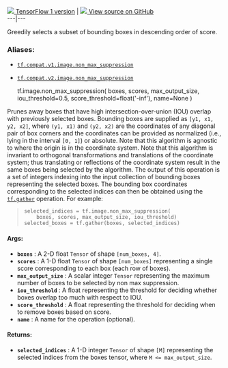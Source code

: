 [ ![](https://tensorflow.google.cn/images/tf_logo_32px.png) TensorFlow 1
version](/versions/r1.15/api_docs/python/tf/image/non_max_suppression) |  [
![](https://tensorflow.google.cn/images/GitHub-Mark-32px.png) View source on
GitHub
](https://github.com/tensorflow/tensorflow/blob/r2.0/tensorflow/python/ops/image_ops_impl.py#L2604-L2653)  
---|---  
  
Greedily selects a subset of bounding boxes in descending order of score.

### Aliases:

  * [`tf.compat.v1.image.non_max_suppression`](/api_docs/python/tf/image/non_max_suppression)
  * [`tf.compat.v2.image.non_max_suppression`](/api_docs/python/tf/image/non_max_suppression)

    
    
    tf.image.non_max_suppression(
        boxes,
        scores,
        max_output_size,
        iou_threshold=0.5,
        score_threshold=float('-inf'),
        name=None
    )
    

Prunes away boxes that have high intersection-over-union (IOU) overlap with
previously selected boxes. Bounding boxes are supplied as `[y1, x1, y2, x2]`,
where `(y1, x1)` and `(y2, x2)` are the coordinates of any diagonal pair of
box corners and the coordinates can be provided as normalized (i.e., lying in
the interval `[0, 1]`) or absolute. Note that this algorithm is agnostic to
where the origin is in the coordinate system. Note that this algorithm is
invariant to orthogonal transformations and translations of the coordinate
system; thus translating or reflections of the coordinate system result in the
same boxes being selected by the algorithm. The output of this operation is a
set of integers indexing into the input collection of bounding boxes
representing the selected boxes. The bounding box coordinates corresponding to
the selected indices can then be obtained using the
[`tf.gather`](https://tensorflow.google.cn/api_docs/python/tf/gather)
operation. For example:

>
>     selected_indices = tf.image.non_max_suppression(
>         boxes, scores, max_output_size, iou_threshold)
>     selected_boxes = tf.gather(boxes, selected_indices)
>  

#### Args:

  * **`boxes`** : A 2-D float `Tensor` of shape `[num_boxes, 4]`.
  * **`scores`** : A 1-D float `Tensor` of shape `[num_boxes]` representing a single score corresponding to each box (each row of boxes).
  * **`max_output_size`** : A scalar integer `Tensor` representing the maximum number of boxes to be selected by non max suppression.
  * **`iou_threshold`** : A float representing the threshold for deciding whether boxes overlap too much with respect to IOU.
  * **`score_threshold`** : A float representing the threshold for deciding when to remove boxes based on score.
  * **`name`** : A name for the operation (optional).

#### Returns:

  * **`selected_indices`** : A 1-D integer `Tensor` of shape `[M]` representing the selected indices from the boxes tensor, where `M <= max_output_size`.

